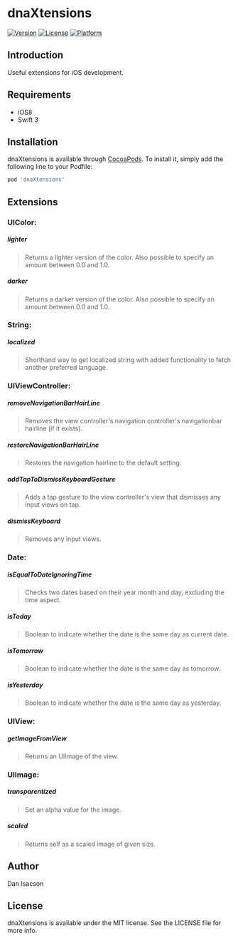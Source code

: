 # dnaXtensions

[![Version](https://img.shields.io/cocoapods/v/dnaXtensions.svg?style=flat)](http://cocoapods.org/pods/dnaXtensions)
[![License](https://img.shields.io/cocoapods/l/dnaXtensions.svg?style=flat)](http://cocoapods.org/pods/dnaXtensions)
[![Platform](https://img.shields.io/cocoapods/p/dnaXtensions.svg?style=flat)](http://cocoapods.org/pods/dnaXtensions)

## Introduction

Useful extensions for iOS development.

## Requirements

* iOS8
* Swift 3

## Installation

dnaXtensions is available through [CocoaPods](http://cocoapods.org). To install
it, simply add the following line to your Podfile:

```ruby
pod 'dnaXtensions'
```

## Extensions

### UIColor:

##### lighter
> Returns a lighter version of the color. Also possible to specify an amount between 0.0 and 1.0.

##### darker
> Returns a darker version of the color. Also possible to specify an amount between 0.0 and 1.0.

### String:

##### localized
> Shorthand way to get localized string with added functionality to fetch another preferred language.

### UIViewController:

##### removeNavigationBarHairLine
> Removes the view controller's navigation controller's navigationbar hairline (if it exists).

##### restoreNavigationBarHairLine
> Restores the navigation hairline to the default setting.

##### addTapToDismissKeyboardGesture
> Adds a tap gesture to the view controller's view that dismisses any input views on tap.

##### dismissKeyboard
> Removes any input views.

### Date:

##### isEqualToDateIgnoringTime
> Checks two dates based on their year month and day, excluding the time aspect.

##### isToday
> Boolean to indicate whether the date is the same day as current date.

##### isTomorrow
> Boolean to indicate whether the date is the same day as tomorrow.

##### isYesterday
> Boolean to indicate whether the date is the same day as yesterday.

### UIView:

##### getImageFromView
> Returns an UIImage of the view.

### UIImage:

##### transparentized
> Set an alpha value for the image.

##### scaled
> Returns self as a scaled image of given size.


## Author

Dan Isacson

## License

dnaXtensions is available under the MIT license. See the LICENSE file for more info.
